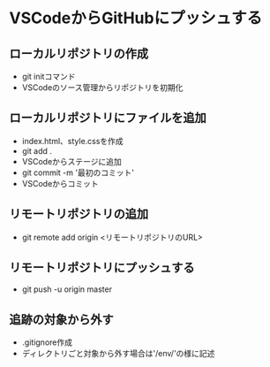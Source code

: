# VSCodeからGitHubにプッシュする
## ローカルリポジトリの作成
- git initコマンド
- VSCodeのソース管理からリポジトリを初期化
## ローカルリポジトリにファイルを追加
- index.html、style.cssを作成
- git add .
- VSCodeからステージに追加
- git commit -m '最初のコミット'
- VSCodeからコミット
## リモートリポジトリの追加
- git remote add origin <リモートリポジトリのURL>
## リモートリポジトリにプッシュする
- git push -u origin master
## 追跡の対象から外す
- .gitignore作成
- ディレクトリごと対象から外す場合は'/env/'の様に記述